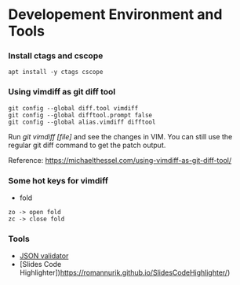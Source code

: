 # Developement Environment and Tools

### Install ctags and cscope
```
apt install -y ctags cscope
```

### Using vimdiff as git diff tool
```
git config --global diff.tool vimdiff
git config --global difftool.prompt false
git config --global alias.vimdiff difftool
```

Run *git vimdiff [file]* and see the changes in VIM.
You can still use the regular git diff command to get the patch output.

Reference: https://michaelthessel.com/using-vimdiff-as-git-diff-tool/


### Some hot keys for vimdiff
- fold
```
zo -> open fold
zc -> close fold
```

### Tools
- [JSON validator](https://jsonformatter.curiousconcept.com/)
- [Slides Code Highlighter])https://romannurik.github.io/SlidesCodeHighlighter/)
